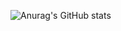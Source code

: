 ![Anurag's GitHub stats](https://github-readme-stats.vercel.app/api?username=DADADAD&show_icons=true&theme=radical)
